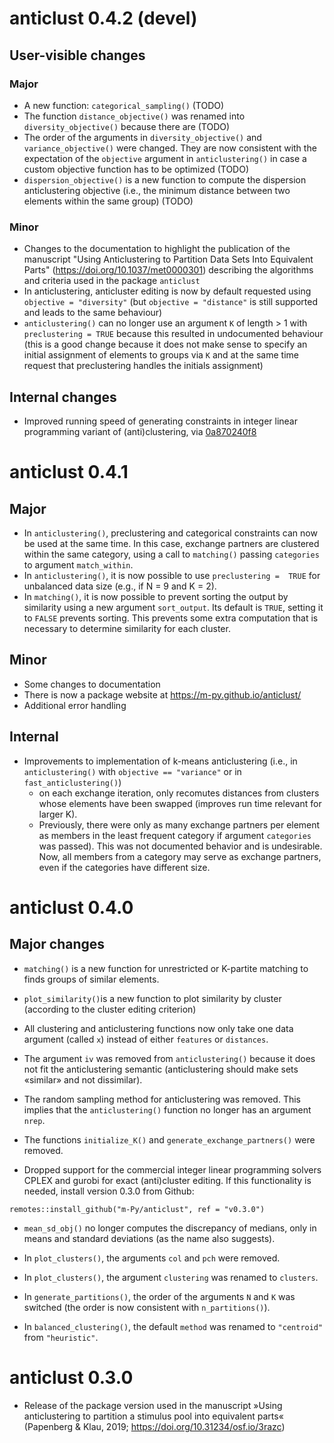 # anticlust 0.4.2 (devel)

## User-visible changes

### Major

- A new function: `categorical_sampling()` (TODO)
- The function `distance_objective()` was renamed into 
`diversity_objective()` because there are (TODO)
- The order of the arguments in `diversity_objective()` and 
`variance_objective()` were changed. They are now consistent with 
the expectation of the `objective` argument in `anticlustering()` 
in case a custom objective function has to be optimized (TODO)
- `dispersion_objective()` is a new function to compute the dispersion
anticlustering objective (i.e., the minimum distance between two elements
within the same group) (TODO)

### Minor

- Changes to the documentation to highlight the publication
of the manuscript "Using Anticlustering to Partition Data Sets Into 
Equivalent Parts" (https://doi.org/10.1037/met0000301) describing the
algorithms and criteria used in the package `anticlust` 
- In anticlustering, anticluster editing is now by default requested using 
`objective = "diversity"` (but `objective = "distance"` is still supported
and leads to the same behaviour)
- `anticlustering()` can no longer use an argument `K` of length > 1 with 
`preclustering = TRUE` because this resulted in undocumented behaviour 
(this is a good change because it does not make sense to specify an initial assignment 
of elements to groups via `K` and at the same time request that preclustering 
handles the initials assignment)

## Internal changes

- Improved running speed of generating constraints in integer linear
programming variant of (anti)clustering, via   [0a870240f8](https://github.com/m-Py/anticlust/commit/0a870240f8264f0e74f4cbf0b20d789cfa0d6469)

# anticlust 0.4.1

## Major

- In `anticlustering()`, preclustering and categorical constraints can 
now be used at the same time. In this case, exchange partners are 
clustered within the same category, using a call to `matching()` passing 
`categories` to argument `match_within`.
- In `anticlustering()`, it is now possible to use `preclustering = 
TRUE` for unbalanced data size (e.g., if N = 9 and K = 2).
- In `matching()`, it is now possible to prevent sorting the output by 
similarity using a new argument `sort_output`. Its default is `TRUE`, 
setting it to `FALSE` prevents sorting. This prevents some extra 
computation that is necessary to determine similarity for each cluster.

## Minor 

- Some changes to documentation
- There is now a package website at https://m-py.github.io/anticlust/
- Additional error handling

## Internal

- Improvements to implementation of k-means anticlustering (i.e., in `anticlustering()` 
  with `objective == "variance"` or in `fast_anticlustering()`)
  + on each exchange iteration, only recomutes distances from clusters whose elements have 
  been swapped (improves run time relevant for larger K).
  + Previously, there were only as many exchange partners per element as members 
  in the least frequent category if argument `categories` was passed). This was
  not documented behavior and is undesirable. Now, all members from a category
  may serve as exchange partners, even if the categories have different size.

# anticlust 0.4.0

## Major changes

* `matching()` is a new function for unrestricted or K-partite matching 
to finds groups of similar elements.

* `plot_similarity()`is a new function to plot similarity by cluster
(according to the cluster editing criterion)

* All clustering and anticlustering functions now only take one data 
argument (called `x`) instead of either `features` or `distances`.

* The argument `iv` was removed from `anticlustering()` because it 
does not fit the anticlustering semantic (anticlustering should make
sets «similar» and not dissimilar).

* The random sampling method for anticlustering was removed. 
This implies that the `anticlustering()` function no longer has 
an argument `nrep`.

* The functions `initialize_K()` and `generate_exchange_partners()` were
removed.

* Dropped support for the commercial integer linear programming 
solvers CPLEX and gurobi for exact (anti)cluster editing. If this 
functionality is needed, install version 0.3.0 from Github: 

```
remotes::install_github("m-Py/anticlust", ref = "v0.3.0")
```

* `mean_sd_obj()` no longer computes the discrepancy of 
medians, only in means and standard deviations (as the name also 
suggests).

* In `plot_clusters()`, the arguments `col` and `pch` were removed. 

* In `plot_clusters()`, the argument `clustering` was renamed to `clusters`.

* In `generate_partitions()`, the order of the arguments `N` and 
`K` was switched (the order is now consistent with `n_partitions()`).

* In `balanced_clustering()`, the default `method` was renamed to 
`"centroid"` from `"heuristic"`.

# anticlust 0.3.0

* Release of the package version used in the manuscript 
»Using anticlustering to partition a stimulus pool into equivalent parts«
(Papenberg & Klau, 2019; https://doi.org/10.31234/osf.io/3razc)

